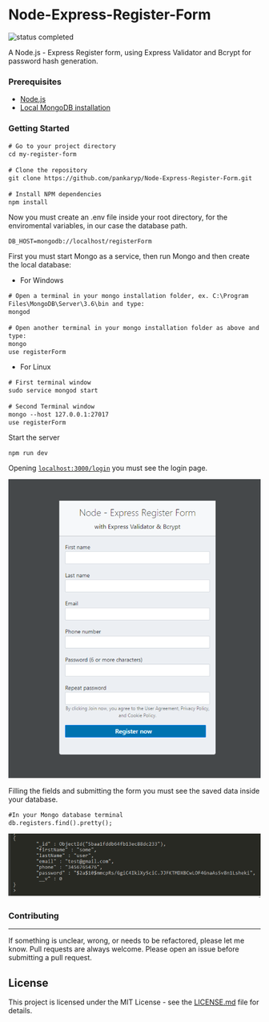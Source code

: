 # Node-Express-Register-Form

![status completed](https://img.shields.io/badge/status-completed-blue.svg)

A Node.js - Express Register form, using Express Validator and Bcrypt for password hash generation.

### Prerequisites

* [Node.js](https://nodejs.org/en/)
* [Local MongoDB installation](https://www.mongodb.com/) 

### Getting Started

```
# Go to your project directory
cd my-register-form

# Clone the repository
git clone https://github.com/pankaryp/Node-Express-Register-Form.git

# Install NPM dependencies
npm install
```

Now you must create an .env file inside your root directory, for the enviromental variables, in our case the database path.
```
DB_HOST=mongodb://localhost/registerForm
```
First you must start Mongo as a service, then run Mongo and then create the local database: 
* For Windows
```
# Open a terminal in your mongo installation folder, ex. C:\Program Files\MongoDB\Server\3.6\bin and type:
mongod

# Open another terminal in your mongo installation folder as above and type:
mongo
use registerForm
```
* For Linux
```
# First terminal window
sudo service mongod start

# Second Terminal window
mongo --host 127.0.0.1:27017
use registerForm
```
Start the server
```
npm run dev
```
Opening [`localhost:3000/login`](localhost:3000/login) you must see the login page.

!['login'](samples/login.png?raw=true)

Filling the fields and submitting the form you must see the saved data inside your database.
```
#In your Mongo database terminal 
db.registers.find().pretty();
```

!['mongo'](samples/mongo.png?raw=true)

### Contributing
---
If something is unclear, wrong, or needs to be refactored, please let me know. Pull requests are always welcome. Please open an issue before submitting a pull request. 

## License

This project is licensed under the MIT License - see the [LICENSE.md](LICENSE.md) file for details.
